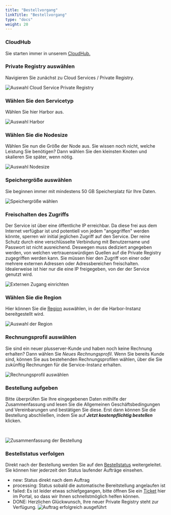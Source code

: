 ```yaml
---
title: "Bestellvorgang"
linkTitle: "Bestellvorgang"
type: "docs"
weight: 20
---
```


### CloudHub

Sie starten immer in unserem [CloudHub.](https://customerservice.plusserver.com)

### Private Registry auswählen

Navigieren Sie zunächst zu Cloud Services / Private Registry.

![Auswahl Cloud Service Private Registry](/images/content/04-msl/de/private_registry/ordering/1-cloud_service_priv_reg.png)

### Wählen Sie den Servicetyp

Wählen Sie hier Harbor aus.

![Auswahl Harbor](/images/content/04-msl/de/private_registry/ordering/2-cloud_service_priv_reg-type.png)

### Wählen Sie die Nodesize

Wählen Sie nun die Größe der Node aus. Sie wissen noch nicht, welche Leistung Sie benötigen? Dann wählen Sie den kleinsten Knoten und skalieren Sie später, wenn nötig.

![Auswahl Nodesize](/images/content/04-msl/de/private_registry/ordering/3-cloud_service_priv_reg-size.png)

### Speichergröße auswählen

Sie beginnen immer mit mindestens 50 GB Speicherplatz für Ihre Daten.

![Speichergröße wählen](/images/content/04-msl/de/private_registry/ordering/4-cloud_service_priv_reg-storage.png)

### Freischalten des Zugriffs

Der Service ist über eine öffentliche IP erreichbar. Da diese frei aus dem Internet verfügbar ist und potentiell von jedem "angegriffen" werden könnte, sperren wir initial jeglichen Zugriff auf den Service. Der reine Schutz durch eine verschlüsselte Verbindung mit Benutzername und Passwort ist nicht ausreichend. Deswegen muss dediziert angegeben werden, von welchen vertrauenswürdigen Quellen auf die Private Registry zugegriffen werden kann. Sie müssen hier den Zugriff von einer oder mehrere externen Adressen oder Adressbereichen freischalten. Idealerweise ist hier nur die eine IP freigegeben, von der der Service genutzt wird.

![Externen Zugang einrichten](/images/content/04-msl/de/private_registry/ordering/5-selection-trusted-sources.png)

### Wählen Sie die Region

Hier können Sie die [Region](../../documentation/az/) auswählen, in der die Harbor-Instanz bereitgestellt wird.

![Auswahl der Region](/images/content/04-msl/de/private_registry/ordering/6-selection_region.png)

### Rechnungsprofil auswählen

Sie sind ein neuer plusserver-Kunde und haben noch keine Rechnung erhalten? Dann wählen Sie *Neues Rechnungsprofil*. Wenn Sie bereits Kunde sind, können Sie aus bestehenden Rechnungsprofilen wählen, über die Sie zukünftig Rechnungen für die Service-Instanz erhalten.

![Rechnungsprofil auswählen](/images/content/04-msl/de/private_registry/ordering/7-selection-invoice-profile.png)

### Bestellung aufgeben

Bitte überprüfen Sie Ihre eingegebenen Daten mithilfe der Zusammenfassung und lesen Sie die Allgemeinen Geschäftsbedingungen und Vereinbarungen und bestätigen Sie diese. Erst dann können Sie die Bestellung abschließen, indem Sie auf ***Jetzt kostenpflichtig bestellen*** klicken.

<br>

![Zusammenfassung der Bestellung](/images/content/04-msl/de/private_registry/ordering/8-order-overview.png)

### Bestellstatus verfolgen

Direkt nach der Bestellung werden Sie auf den [Bestellstatus](https://customerservice.plusserver.com/order-status) weitergeleitet. Sie können hier jederzeit den Status laufender Aufträge einsehen.

* new: Status direkt nach dem Auftrag
* processing: Status sobald die automatische Bereitstellung angelaufen ist
* failed: Es ist leider etwas schiefgegangen, bitte öffnen Sie ein [Ticket](https://customerservice.plusserver.com/support/ticket-create) hier im Portal, so dass wir Ihnen schnellstmöglich helfen können.
* DONE: Herzlichen Glückwunsch, Ihre neuer Private Registry steht zur Verfügung.
![Auftrag erfolgreich ausgeführt](/images/content/04-msl/de/private_registry/ordering/10-order_status.png)
